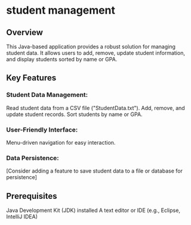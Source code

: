 # student management

## Overview
This Java-based application provides a robust solution for managing student data. It allows users to add, remove, update student information, and display students sorted by name or GPA.

## Key Features
### Student Data Management:
Read student data from a CSV file ("StudentData.txt").
Add, remove, and update student records.
Sort students by name or GPA.
### User-Friendly Interface:
Menu-driven navigation for easy interaction.
### Data Persistence:
[Consider adding a feature to save student data to a file or database for persistence]

## Prerequisites
Java Development Kit (JDK) installed
A text editor or IDE (e.g., Eclipse, IntelliJ IDEA)

